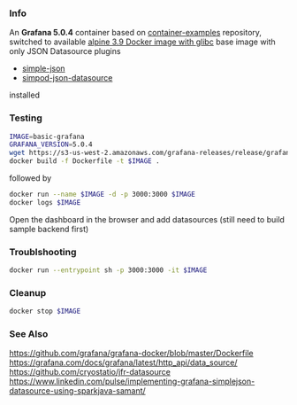 ### Info

An __Grafana 5.0.4__  container based on [container-examples](https://github.com/container-examples/alpine-grafana) repository,
switched to available [alpine 3.9 Docker image with glibc](https://hub.docker.com/r/frolvlad/alpine-glibc/)
base image with only JSON Datasource plugins 

 * [simple-json](https://grafana.com/grafana/plugins/grafana-simple-json-datasource/) 
 * [simpod-json-datasource](https://grafana.com/grafana/plugins/simpod-json-datasource/)
 
installed

### Testing

```sh
IMAGE=basic-grafana
GRAFANA_VERSION=5.0.4
wget https://s3-us-west-2.amazonaws.com/grafana-releases/release/grafana-${GRAFANA_VERSION}.linux-x64.tar.gz .
docker build -f Dockerfile -t $IMAGE .
```
followed by
```sh
docker run --name $IMAGE -d -p 3000:3000 $IMAGE
docker logs $IMAGE
```
Open the dashboard in the browser and add datasources (still need to build sample backend first)

### Troublshooting

```sh
docker run --entrypoint sh -p 3000:3000 -it $IMAGE
```
### Cleanup

```sh
docker stop $IMAGE

```
### See Also

  https://github.com/grafana/grafana-docker/blob/master/Dockerfile
  https://grafana.com/docs/grafana/latest/http_api/data_source/
  https://github.com/cryostatio/jfr-datasource
  https://www.linkedin.com/pulse/implementing-grafana-simplejson-datasource-using-sparkjava-samant/



